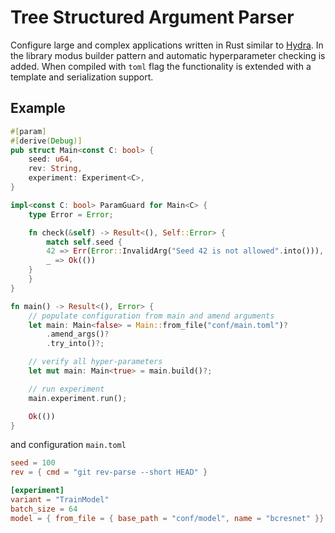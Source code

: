 # Tree Structured Argument Parser

Configure large and complex applications written in Rust similar to [Hydra](https://hydra.cc/). In the library modus builder pattern and automatic hyperparameter checking is added. When compiled with `toml` flag the functionality is extended with a template and serialization support.

## Example

```rust
#[param]
#[derive(Debug)]
pub struct Main<const C: bool> {
    seed: u64,
    rev: String,
    experiment: Experiment<C>,
}

impl<const C: bool> ParamGuard for Main<C> {
    type Error = Error;

    fn check(&self) -> Result<(), Self::Error> {
    	match self.seed {
	    42 => Err(Error::InvalidArg("Seed 42 is not allowed".into())),
	    _ => Ok(())
	}
    }
}

fn main() -> Result<(), Error> {
    // populate configuration from main and amend arguments
    let main: Main<false> = Main::from_file("conf/main.toml")?
        .amend_args()?
        .try_into()?;

    // verify all hyper-parameters
    let mut main: Main<true> = main.build()?;

    // run experiment
    main.experiment.run();

    Ok(())
}

```

and configuration `main.toml`

```toml
seed = 100
rev = { cmd = "git rev-parse --short HEAD" }

[experiment]
variant = "TrainModel"
batch_size = 64
model = { from_file = { base_path = "conf/model", name = "bcresnet" }}

```

